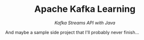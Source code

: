 <div align="center">
  <h1>Apache Kafka Learning</h1>
  <p><i>Kafka Streams API with Java</i></p>
</div>

And maybe a sample side project that I'll probably never finish...
